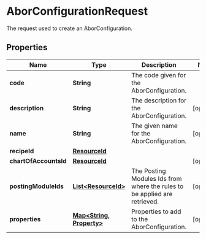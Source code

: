

# AborConfigurationRequest

The request used to create an AborConfiguration.

## Properties

Name | Type | Description | Notes
------------ | ------------- | ------------- | -------------
**code** | **String** | The code given for the AborConfiguration. | 
**description** | **String** | The description for the AborConfiguration. |  [optional]
**name** | **String** | The given name for the AborConfiguration. |  [optional]
**recipeId** | [**ResourceId**](ResourceId.md) |  | 
**chartOfAccountsId** | [**ResourceId**](ResourceId.md) |  |  [optional]
**postingModuleIds** | [**List&lt;ResourceId&gt;**](ResourceId.md) | The Posting Modules Ids from where the rules to be applied are retrieved. |  [optional]
**properties** | [**Map&lt;String, Property&gt;**](Property.md) | Properties to add to the AborConfiguration. |  [optional]



